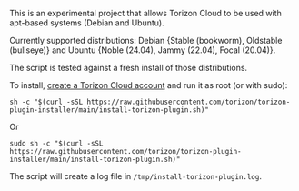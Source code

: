 This is an experimental project that allows Torizon Cloud to be used with
apt-based systems (Debian and Ubuntu).

Currently supported distributions: Debian {Stable (bookworm), Oldstable
(bullseye)} and Ubuntu {Noble (24.04), Jammy (22.04), Focal (20.04)}.

The script is tested against a fresh install of those distributions.

To install, [create a Torizon Cloud account](https://app.torizon.io/run) and
run it as root (or with sudo):

```
sh -c "$(curl -sSL https://raw.githubusercontent.com/torizon/torizon-plugin-installer/main/install-torizon-plugin.sh)"
```

Or

```
sudo sh -c "$(curl -sSL https://raw.githubusercontent.com/torizon/torizon-plugin-installer/main/install-torizon-plugin.sh)"
```

The script will create a log file in `/tmp/install-torizon-plugin.log`.
